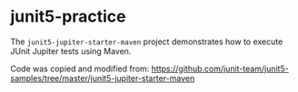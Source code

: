 # junit5-practice

The `junit5-jupiter-starter-maven` project demonstrates how to execute JUnit Jupiter
tests using Maven.

Code was copied and modified from:
https://github.com/junit-team/junit5-samples/tree/master/junit5-jupiter-starter-maven
